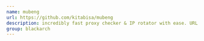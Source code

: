 ```yaml
---
name: mubeng
url: https://github.com/kitabisa/mubeng
description: incredibly fast proxy checker & IP rotator with ease. URL : https://github.com/kitabisa/mubeng Groups : blackarch blackarch-proxy
group: blackarch
---
```

